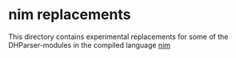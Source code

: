 # nim replacements

This directory contains experimental replacements for some of the DHParser-modules in the compiled language [nim](https://nim-lang.org)